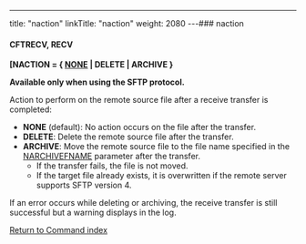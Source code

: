 ---
title: "naction"
linkTitle: "naction"
weight: 2080
---### naction

#### CFTRECV, RECV

****[NACTION = { <u>NONE</u> &#124; DELETE &#124; ARCHIVE }****

**Available only when using the SFTP protocol.**

Action to perform on the remote source file after a receive transfer is completed:

- **NONE** (default): No action occurs on the file after the transfer.
- **DELETE**: Delete the remote source file after the transfer.
- **ARCHIVE**: Move the remote source file to the file name specified in the [NARCHIVEFNAME](../narchivename) parameter after the transfer.
    -   If the transfer fails, the file is not moved.
    -   If the target file already exists, it is overwritten if the remote server supports SFTP version 4.

If an error occurs while deleting or archiving, the receive transfer is still successful but a warning displays in the log.

[Return to Command index](../../)
